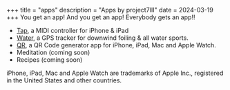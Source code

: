 +++
title = "apps"
description = "Apps by project7III"
date = 2024-03-19
+++
You get an app! And you get an app! Everybody gets an app!!

- [Tap](/tap), a MIDI controller for iPhone & iPad
- [Water](/water), a GPS tracker for downwind foiling & all water sports.
- [QR](/qr), a QR Code generator app for iPhone, iPad, Mac and Apple Watch.
- Meditation (coming soon)
- Recipes (coming soon)



<div class="footnote-definition"><p>iPhone, iPad, Mac and Apple Watch are trademarks of Apple Inc., registered in the United States and other countries.</p></div>
